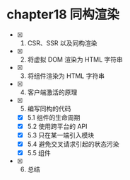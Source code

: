 # chapter18 同构渲染

- [x] 1. CSR、SSR 以及同构渲染
- [x] 2. 将虚拟 DOM 渲染为 HTML 字符串
- [x] 3. 将组件渲染为 HTML 字符串
- [x] 4. 客户端激活的原理
- [x] 5. 编写同构的代码
  - [x] 5.1 组件的生命周期
  - [x] 5.2 使用跨平台的 API
  - [x] 5.3 只在某一端引入模块
  - [x] 5.4 避免交叉请求引起的状态污染
  - [x] 5.5 <ClientOnly> 组件
- [x] 6. 总结